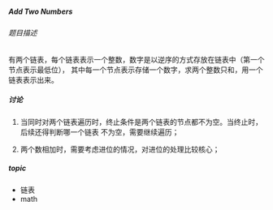 ##### Add Two Numbers

###### 题目描述
有两个链表，每个链表表示一个整数，数字是以逆序的方式存放在链表中（第一个节点表示最低位），
其中每一个节点表示存储一个数字，求两个整数只和，用一个链表表示出来。

##### 讨论

1. 当同时对两个链表遍历时，终止条件是两个链表的节点都不为空。当终止时，后续还得判断哪一个链表
不为空，需要继续遍历；

2. 两个数相加时，需要考虑进位的情况，对进位的处理比较核心；

##### topic
- 链表
- math